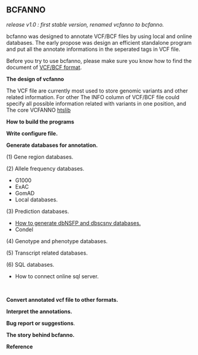 
BCFANNO
----------

*release v1.0 :  first stable version, renamed vcfanno to bcfanno.*



bcfanno was designed to annotate VCF/BCF files by using local and online databases. The early propose was design an efficient standalone program and put all the annotate informations in the seperated tags in VCF file.

Before you try to use bcfanno, please make sure you know how to find the document of [VCF/BCF format](https://samtools.github.io/hts-specs/VCFv4.2.pdf).



**The design of vcfanno**

The VCF file are currently most used to store genomic variants and other related information. For other The INFO column of VCF/BCF file could specify all possible information related with variants in one position, and 
The core VCFANNO [htslib](http://htslib.org/)





**How to build the programs**







**Write configure file.**





**Generate databases for annotation.**



(1) Gene region databases.

(2) Allele frequency databases.

* G1000
* ExAC
* GomAD
* Local databases.

(3) Prediction databases.

* [How to generate dbNSFP and dbscsnv databases.](https://github.com/shiquan/vcfanno/blob/master/documents/database/dbNSFP.md)
* Condel

(4) Genotype and phenotype databases.

(5) Transcript related databases.

(6) SQL databases.

* How to connect online sql server.

  ​

**Convert annotated vcf file to other formats.**





**Interpret the annotations.**





**Bug report or suggestions**.



**The story behind bcfanno.**



**Reference**

